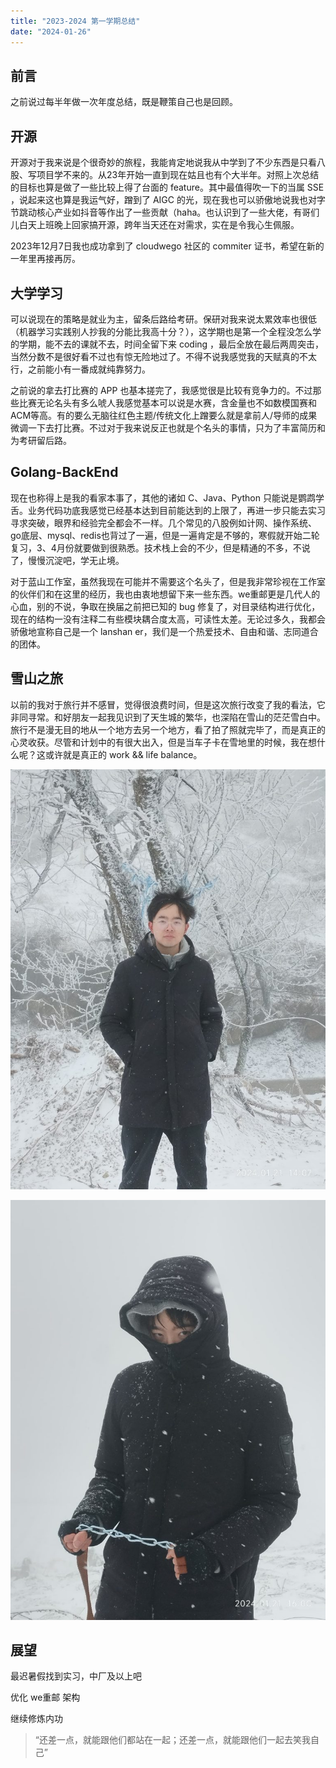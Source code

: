 ```yaml
---
title: "2023-2024 第一学期总结"
date: "2024-01-26"
---
```


## 前言

之前说过每半年做一次年度总结，既是鞭策自己也是回顾。

## 开源

开源对于我来说是个很奇妙的旅程，我能肯定地说我从中学到了不少东西是只看八股、写项目学不来的。从23年开始一直到现在姑且也有个大半年。对照上次总结的目标也算是做了一些比较上得了台面的 feature。其中最值得吹一下的当属 SSE ，说起来这也算是我运气好，蹭到了 AIGC 的光，现在我也可以骄傲地说我也对字节跳动核心产业如抖音等作出了一些贡献（haha。也认识到了一些大佬，有哥们儿白天上班晚上回家搞开源，跨年当天还在对需求，实在是令我心生佩服。

2023年12月7日我也成功拿到了 cloudwego 社区的 commiter 证书，希望在新的一年里再接再厉。

## 大学学习

可以说现在的策略是就业为主，留条后路给考研。保研对我来说太累效率也很低（机器学习实践别人抄我的分能比我高十分？），这学期也是第一个全程没怎么学的学期，能不去的课就不去，时间全留下来 coding ，最后全放在最后两周突击，当然分数不是很好看不过也有惊无险地过了。不得不说我感觉我的天赋真的不太行，之前能小有一番成就纯靠努力。

之前说的拿去打比赛的 APP 也基本搓完了，我感觉很是比较有竞争力的。不过那些比赛无论名头有多么唬人我感觉基本可以说是水赛，含金量也不如数模国赛和ACM等高。有的要么无脑往红色主题/传统文化上蹭要么就是拿前人/导师的成果微调一下去打比赛。不过对于我来说反正也就是个名头的事情，只为了丰富简历和为考研留后路。

## Golang-BackEnd

现在也称得上是我的看家本事了，其他的诸如 C、Java、Python 只能说是鹦鹉学舌。业务代码功底我感觉已经基本达到目前能达到的上限了，再进一步只能去实习寻求突破，眼界和经验完全都会不一样。几个常见的八股例如计网、操作系统、go底层、mysql、redis也背过了一遍，但是一遍肯定是不够的，寒假就开始二轮复习，3、4月份就要做到很熟悉。技术栈上会的不少，但是精通的不多，不说了，慢慢沉淀吧，学无止境。

对于蓝山工作室，虽然我现在可能并不需要这个名头了，但是我非常珍视在工作室的伙伴们和在这里的经历，我也由衷地想留下来一些东西。we重邮更是几代人的心血，别的不说，争取在换届之前把已知的 bug 修复了，对目录结构进行优化，现在的结构一没有注释二有些模块耦合度太高，可读性太差。无论过多久，我都会骄傲地宣称自己是一个 lanshan er，我们是一个热爱技术、自由和谐、志同道合的团体。

## 雪山之旅

以前的我对于旅行并不感冒，觉得很浪费时间，但是这次旅行改变了我的看法，它非同寻常。和好朋友一起我见识到了天生城的繁华，也深陷在雪山的茫茫雪白中。旅行不是漫无目的地从一个地方去另一个地方，看了拍了照就完毕了，而是真正的心灵收获。尽管和计划中的有很大出入，但是当车子卡在雪地里的时候，我在想什么呢？这或许就是真正的 work && life balance。

![](IMG_20240121_140721_1-768x1024.jpg)

![](IMG_20240121_160042-768x1024.jpg)

## 展望

最迟暑假找到实习，中厂及以上吧

优化 we重邮 架构

继续修炼内功

> “还差一点，就能跟他们都站在一起；还差一点，就能跟他们一起去笑我自己”
